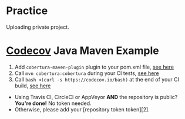 # Practice
Uploading private project.

[Codecov][0] Java Maven Example
===============================

1. Add `cobertura-maven-plugin` plugin to your pom.xml file, [see here](https://github.com/codecov/example-java-maven/blob/master/pom.xml#L47-L58)
1. Call `mvn cobertura:cobertura` during your CI tests, [see here](https://github.com/codecov/example-java-maven/blob/master/.travis.yml#L4)
1. Call `bash <(curl -s https://codecov.io/bash)` at the end of your CI build, [see here](https://github.com/codecov/example-java-maven/blob/master/.travis.yml#L7)
  - Using Travis CI, CircleCI or AppVeyor **AND** the repository is public? **You're done!** No token needed.
  - Otherwise, please add your [repository token token][2].
  
  
  
[0]: https://codecov.io/
[1]: http://docs.codecov.io/docs/about-the-codecov-bash-uploader#section-upload-token
